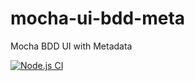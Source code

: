 # mocha-ui-bdd-meta
Mocha BDD UI with Metadata

[![Node.js CI](https://github.com/orieken/mocha-ui-bdd-meta/actions/workflows/node.js.yml/badge.svg?branch=main)](https://github.com/orieken/mocha-ui-bdd-meta/actions/workflows/node.js.yml)

